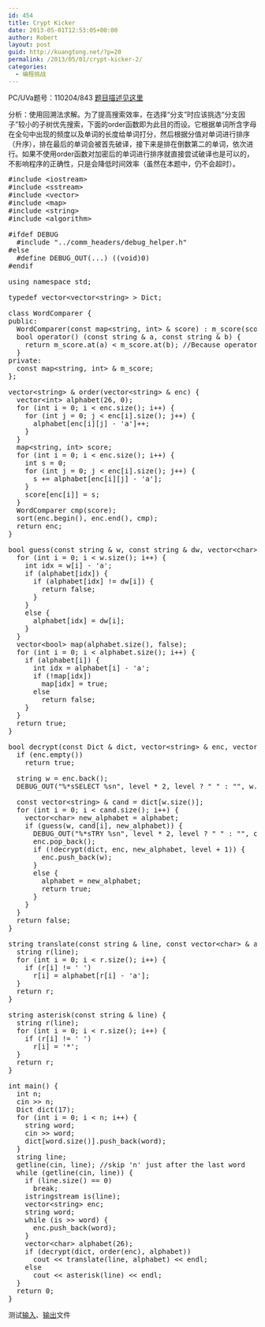 ```yaml
---
id: 454
title: Crypt Kicker
date: 2013-05-01T12:53:05+00:00
author: Robert
layout: post
guid: http://kuangtong.net/?p=20
permalink: /2013/05/01/crypt-kicker-2/
categories:
  - 编程挑战
---
```

PC/UVa题号：110204/843 <a href="http://uva.onlinejudge.org/index.php?option=com_onlinejudge&Itemid=8&page=show_problem&problem=784" target="_blank">题目描述见这里</a>

分析：使用回溯法求解。为了提高搜索效率，在选择“分支”时应该挑选“分支因子”较小的子树优先搜索，下面的order函数即为此目的而设。它根据单词所含字母在全句中出现的频度以及单词的长度给单词打分，然后根据分值对单词进行排序（升序），排在最后的单词会被首先破译，接下来是排在倒数第二的单词，依次进行。如果不使用order函数对加密后的单词进行排序就直接尝试破译也是可以的，不影响程序的正确性，只是会降低时间效率（虽然在本题中，仍不会超时）。<!--more-->

<pre class="brush: cpp; title: ; notranslate" title="">#include &lt;iostream&gt;
#include &lt;sstream&gt;
#include &lt;vector&gt;
#include &lt;map&gt;
#include &lt;string&gt;
#include &lt;algorithm&gt;

#ifdef DEBUG
  #include "../comm_headers/debug_helper.h"
#else
  #define DEBUG_OUT(...) ((void)0)
#endif

using namespace std;

typedef vector&lt;vector&lt;string&gt; &gt; Dict;

class WordComparer {
public:
  WordComparer(const map&lt;string, int&gt; & score) : m_score(score) {}
  bool operator() (const string & a, const string & b) {
    return m_score.at(a) &lt; m_score.at(b); //Because operator [] has no const counterpart so we have to use at() here.
  }
private:
  const map&lt;string, int&gt; & m_score;
};

vector&lt;string&gt; & order(vector&lt;string&gt; & enc) {
  vector&lt;int&gt; alphabet(26, 0);
  for (int i = 0; i &lt; enc.size(); i++) {
    for (int j = 0; j &lt; enc[i].size(); j++) {
      alphabet[enc[i][j] - 'a']++;
    }
  }
  map&lt;string, int&gt; score;
  for (int i = 0; i &lt; enc.size(); i++) {
    int s = 0;
    for (int j = 0; j &lt; enc[i].size(); j++) {
      s += alphabet[enc[i][j] - 'a'];
    }
    score[enc[i]] = s;
  }
  WordComparer cmp(score);
  sort(enc.begin(), enc.end(), cmp);
  return enc;
}

bool guess(const string & w, const string & dw, vector&lt;char&gt; & alphabet) {
  for (int i = 0; i &lt; w.size(); i++) {
    int idx = w[i] - 'a';
    if (alphabet[idx]) {
      if (alphabet[idx] != dw[i]) {
        return false;
      }
    }
    else {
      alphabet[idx] = dw[i];
    }
  }
  vector&lt;bool&gt; map(alphabet.size(), false);
  for (int i = 0; i &lt; alphabet.size(); i++) {
    if (alphabet[i]) {
      int idx = alphabet[i] - 'a';
      if (!map[idx])
        map[idx] = true;
      else
        return false;
    }
  }
  return true;
}

bool decrypt(const Dict & dict, vector&lt;string&gt; & enc, vector&lt;char&gt; & alphabet, int level = 0) {
  if (enc.empty())
    return true;

  string w = enc.back();
  DEBUG_OUT("%*sSELECT %sn", level * 2, level ? " " : "", w.c_str());

  const vector&lt;string&gt; & cand = dict[w.size()];
  for (int i = 0; i &lt; cand.size(); i++) {
    vector&lt;char&gt; new_alphabet = alphabet;
    if (guess(w, cand[i], new_alphabet)) {
      DEBUG_OUT("%*sTRY %sn", level * 2, level ? " " : "", cand[i].c_str());
      enc.pop_back();
      if (!decrypt(dict, enc, new_alphabet, level + 1)) {
        enc.push_back(w);
      }
      else {
        alphabet = new_alphabet;
        return true;
      }
    }
  }
  return false;
}

string translate(const string & line, const vector&lt;char&gt; & alphabet) {
  string r(line);
  for (int i = 0; i &lt; r.size(); i++) {
    if (r[i] != ' ')
      r[i] = alphabet[r[i] - 'a'];
  }
  return r;
}

string asterisk(const string & line) {
  string r(line);
  for (int i = 0; i &lt; r.size(); i++) {
    if (r[i] != ' ')
      r[i] = '*';
  }
  return r;
}

int main() {
  int n;
  cin &gt;&gt; n;
  Dict dict(17);
  for (int i = 0; i &lt; n; i++) {
    string word;
    cin &gt;&gt; word;
    dict[word.size()].push_back(word);
  }
  string line;
  getline(cin, line); //skip 'n' just after the last word
  while (getline(cin, line)) {
    if (line.size() == 0)
      break;
    istringstream is(line);
    vector&lt;string&gt; enc;
    string word;
    while (is &gt;&gt; word) {
      enc.push_back(word);
    }
    vector&lt;char&gt; alphabet(26);
    if (decrypt(dict, order(enc), alphabet))
      cout &lt;&lt; translate(line, alphabet) &lt;&lt; endl;
    else
      cout &lt;&lt; asterisk(line) &lt;&lt; endl;
  }
  return 0;
}
</pre>

测试<a href="https://code.google.com/p/programming-challenges-robert/source/browse/ch2_ex4_input" target="_blank">输入</a>、<a href="https://code.google.com/p/programming-challenges-robert/source/browse/ch2_ex4_output" target="_blank">输出</a>文件

<div class="addtoany_share_save_container addtoany_content_bottom">
  <div class="a2a_kit a2a_kit_size_32 addtoany_list a2a_target" id="wpa2a_9">
    <a class="a2a_button_facebook" href="http://www.addtoany.com/add_to/facebook?linkurl=http%3A%2F%2Fkuangtong.me%2F2013%2F05%2F01%2Fcrypt-kicker-2%2F&linkname=Crypt%20Kicker" title="Facebook" rel="nofollow" target="_blank"></a><a class="a2a_button_twitter" href="http://www.addtoany.com/add_to/twitter?linkurl=http%3A%2F%2Fkuangtong.me%2F2013%2F05%2F01%2Fcrypt-kicker-2%2F&linkname=Crypt%20Kicker" title="Twitter" rel="nofollow" target="_blank"></a><a class="a2a_button_google_plus" href="http://www.addtoany.com/add_to/google_plus?linkurl=http%3A%2F%2Fkuangtong.me%2F2013%2F05%2F01%2Fcrypt-kicker-2%2F&linkname=Crypt%20Kicker" title="Google+" rel="nofollow" target="_blank"></a><a class="a2a_button_sina_weibo" href="http://www.addtoany.com/add_to/sina_weibo?linkurl=http%3A%2F%2Fkuangtong.me%2F2013%2F05%2F01%2Fcrypt-kicker-2%2F&linkname=Crypt%20Kicker" title="Sina Weibo" rel="nofollow" target="_blank"></a><a class="a2a_dd addtoany_share_save" href="https://www.addtoany.com/share_save"></a>
  </div>
</div>